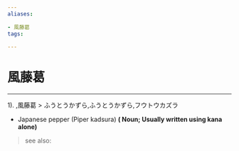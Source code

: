 ```yaml
---
aliases:
    
- 風藤葛
tags:
    
---
```


# 風藤葛
---
1).
,風藤葛 > ふうとうかずら,ふうとうかずら,フウトウカズラ

- Japanese pepper (Piper kadsura)
**( Noun; Usually written using kana alone)**
> see also: 
            